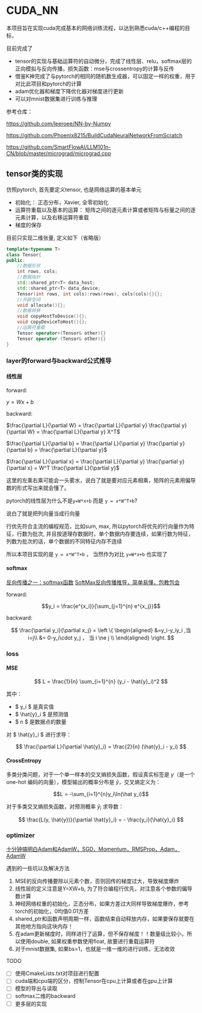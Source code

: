 # CUDA_NN

本项目旨在实现cuda完成基本的网络训练流程，以达到熟悉cuda/c++编程的目标，

目前完成了

- tensor的实现与基础运算符的自动微分，完成了线性层、relu，softmax层的正向模拟与反向传播，损失函数：mse与crossentropy的计算与反传
- 借鉴K神完成了与pytorch的相同的随机数生成器，可以固定一样的权重，用于对比此项目和pytorch的计算
- adam优化器和梯度下降优化器对梯度进行更新
- 可以对mnist数据集进行训练与推理


参考仓库：

https://github.com/leeroee/NN-by-Numpy

https://github.com/Phoenix8215/BuildCudaNeuralNetworkFromScratch

https://github.com/SmartFlowAI/LLM101n-CN/blob/master/micrograd/micrograd.cpp

## **tensor类的实现**
仿照pytorch, 首先要定义tensor, 也是网络运算的基本单元

- 初始化： 正态分布，Xavier, 全零初始化
- 运算符重载以及基本的运算： 矩阵之间的逐元素计算或者矩阵与标量之间的逐元素计算，以及右移运算符重载
- 梯度的保存

目前只实现二维张量, 定义如下（省略版）

```c++
template<typename T>
class Tensor{
public:
    //数据形状
    int rows, cols;
    //数据指针
    std::shared_ptr<T> data_host;
    std::shared_ptr<T> data_device;
    Tensor(int rows, int cols):rows(rows), cols(cols){}{};
    //开辟空间
    void allocate(){};
    //数据转移
    void copyHostToDevice(){};
    void copyDeviceToHost(){};
    //运算符重载
    Tensor operator+(Tensor& other){}
    Tensor operator-(Tensor& other){}
}
```

### layer的forward与backward公式推导

#### 线性层

forward:

$y = Wx + b$ 

backward:

$\frac{\partial L}{\partial W} = \frac{\partial L}{\partial y} \frac{\partial y}{\partial W} = \frac{\partial L}{\partial y} X^T$

$\frac{\partial L}{\partial b} = \frac{\partial L}{\partial y} \frac{\partial y}{\partial b} = \frac{\partial L}{\partial y}$

$\frac{\partial L}{\partial x} = \frac{\partial L}{\partial y} \frac{\partial y}{\partial x} = W^T \frac{\partial L}{\partial y}$

这里的左乘右乘可能会一头雾水，说白了就是要对应元素相乘，矩阵的元素用偏导数的形式写出来就会懂了。

pytorch的线性层为什么不是`y=W*x+b` 而是 `y = x*W^T+b`?

说白了就是把列向量当成行向量

行优先符合主流的编程规范，比如sum, max, 所以pytorch将优先的行向量作为特征，行数为批次, 并且按道理存数据时，单个数据内存要连续，如果行数为特征，列数为批次的话，单个数据的不同特征内存不连续

所以本项目实现的是 `y = x*W^T+b` ， 当然作为对比 `y=W*x+b` 也实现了

#### softmax
[反向传播之一：softmax函数](https://zhuanlan.zhihu.com/p/37740860)
[SoftMax反向传播推导，简单易懂，包教包会](https://www.bilibili.com/video/BV143411h7PQ/?spm_id_from=333.337.search-card.all.click&vd_source=c43347ef375755d298da8f0c05cfe444)

forward:

$$y_i = \frac{e^{x_i}}{\sum_{j=1}^{n} e^{x_j}}$$

backward:

$$
\frac{\partial y_i}{\partial x_j} = \left \{ \begin{aligned} &=y_i-y_iy_i ,当i=j\\ &= 0-y_i\cdot y_j ， 当 i \ne j \\ \end{aligned} \right.
$$

### loss

#### MSE

$$
L = \frac{1}{n} \sum_{i=1}^{n} (y_i - \hat{y}_i)^2
$$

其中：
- $ y_i $ 是真实值
- $ \hat{y}_i $ 是预测值
- $ n $ 是数据点的数量

对 $ \hat{y}_i $ 进行求导：

$$
\frac{\partial L}{\partial \hat{y}_i} = \frac{2}{n} (\hat{y}_i - y_i)
$$
#### CrossEntropy

多类分类问题，对于一个单一样本的交叉熵损失函数，假设真实标签是 $y$（是一个 one-hot 编码的向量），模型输出的概率分布是 $\hat{y}$，交叉熵定义为：

$$L = -\sum_{i=1}^{n}y_i\ln(\hat y_i)$$

对于多类交叉熵损失函数，对预测概率 $\hat{y}_i$ 求导数：

$$
\frac{L(y, \hat{y})}{\partial \hat{y}_i} = - \frac{y_i}{\hat{y}_i}
$$

### optimizer

[十分钟搞明白Adam和AdamW，SGD，Momentum，RMSProp，Adam，AdamW](https://www.bilibili.com/video/BV1NZ421s75D/?spm_id_from=333.337.search-card.all.click&vd_source=c43347ef375755d298da8f0c05cfe444)


遇到的一些坑以及解决方法

1. MSE的反向传播要除以元素个数，否则回传的梯度过大，导致梯度爆炸
2. 线性层的定义注意是Y=XW+b, 为了符合编程行优先，对注意各个参数的偏导数计算
3. 神经网络权重的初始化，正态分布，如果方差过大同样导致梯度爆炸，参考torch的初始化，0均值0.01方差
4. shared_ptr和函数声明周期一样，函数结束自动释放内存，如果要保存就要在其他地方指向这块内存！
5. 在adam更新梯度时，同样进行了运算，但不保存梯度！！数量级比较小，所以使用double, 如果权重参数使用float, 故要进行重载运算符
6. 对于mnist数据集, 如果bs=1，也就是一维一维的进行训练，无法收敛

TODO 

- [ ] 使用CmakeLists.txt对项目进行配置
- [ ] cuda端和cpu端的区分，控制Tensor在cpu上计算或者在gpu上计算
- [ ] 模型的导出与读取
- [ ] softmax二维的backward
- [ ] 更多层的实现